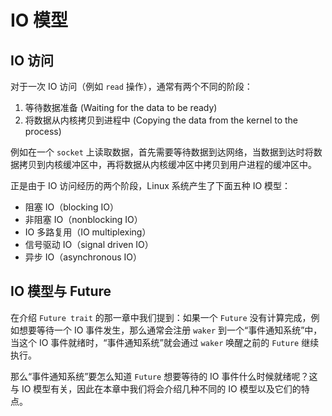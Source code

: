 # IO 模型

## IO 访问

对于一次 IO 访问（例如 `read` 操作），通常有两个不同的阶段：

1. 等待数据准备 (Waiting for the data to be ready)
2. 将数据从内核拷贝到进程中 (Copying the data from the kernel to the process)

例如在一个 `socket` 上读取数据，首先需要等待数据到达网络，当数据到达时将数据拷贝到内核缓冲区中，再将数据从内核缓冲区中拷贝到用户进程的缓冲区中。

正是由于 IO 访问经历的两个阶段，Linux 系统产生了下面五种 IO 模型：

* 阻塞 IO（blocking IO）
* 非阻塞 IO（nonblocking IO）
* IO 多路复用（IO multiplexing）
* 信号驱动 IO（signal driven IO）
* 异步 IO（asynchronous IO）



## IO 模型与 Future

在介绍 `Future trait` 的那一章中我们提到：如果一个 `Future` 没有计算完成，例如想要等待一个 IO 事件发生，那么通常会注册 `waker` 到一个“事件通知系统”中，当这个 IO 事件就绪时，“事件通知系统”就会通过 `waker` 唤醒之前的 `Future` 继续执行。

那么“事件通知系统”要怎么知道 `Future` 想要等待的 IO 事件什么时候就绪呢？这与 IO 模型有关，因此在本章中我们将会介绍几种不同的 IO 模型以及它们的特点。
